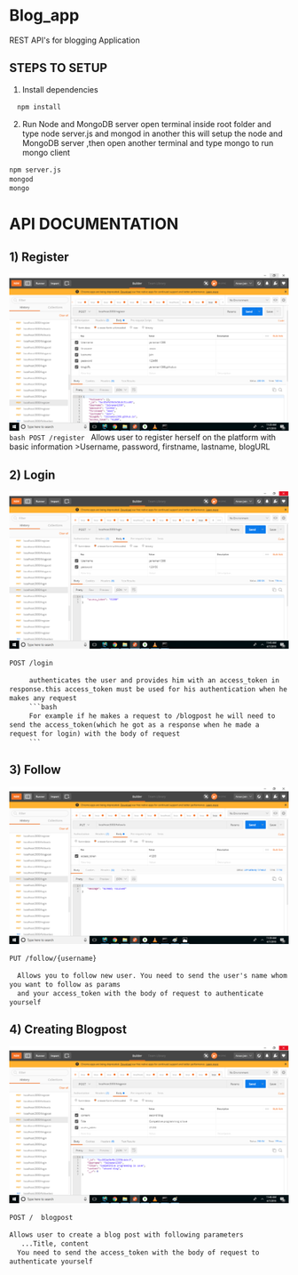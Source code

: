 # Blog_app
REST API's for blogging Application

## STEPS TO SETUP

1) Install dependencies
```bash
  npm install
  ```
  
2) Run Node and MongoDB server
  open terminal inside root folder and type node server.js and mongod in another this will setup the node and MongoDB server ,then open      another terminal and type mongo to run mongo client
  ```bash
  npm server.js
  mongod
  mongo
  ```
  # API DOCUMENTATION
  
 ## 1) Register
  ![alt text](https://github.com/jainaman1398/Blog_app/blob/master/images/register.png)
      ```bash
     POST /register
      ```
      Allows user to register herself on the platform with basic information
        >Username, password, firstname, lastname, blogURL
        
## 2) Login
 ![alt text](https://github.com/jainaman1398/Blog_app/blob/master/images/login.png)
 ```bash
 POST /login
 
 ```
         authenticates the user and provides him with an access_token in response.this access_token must be used for his authentication when he makes any request
         ```bash
         For example if he makes a request to /blogpost he will need to send the access_token(which he got as a response when he made a request for login) with the body of request 
         ```
##  3) Follow 
  ![alt text](https://github.com/jainaman1398/Blog_app/blob/master/images/follow.png)
  
  ```bash
  PUT /follow/{username}
  ```
      Allows you to follow new user. You need to send the user's name whom you want to follow as params
      and your access_token with the body of request to authenticate yourself
      
## 4) Creating Blogpost
![alt text](https://github.com/jainaman1398/Blog_app/blob/master/images/blogpost.png)

```bash
POST /  blogpost
```
    Allows user to create a blog post with following parameters
       ...Title, content
      You need to send the access_token with the body of request to authenticate yourself
